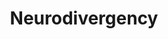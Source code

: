 ---
title: Neurodivergency
description: Toys, objects, theories to make it fun
image: images/stones.jpg
template: coltrane/content.html
publish_date: 2024-04-16 19:26:02
---